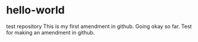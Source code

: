 # hello-world
test repository
This is my first amendment in github. Going okay so far.
Test for making an amendment in github.
